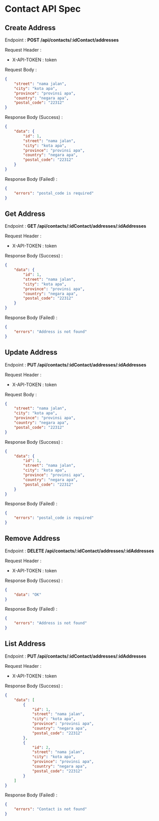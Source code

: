 # Contact API Spec

## Create Address

Endpoint : **POST /api/contacts/:idContact/addresses**

Request Header :
- X-API-TOKEN : token

Request Body : 
```json
{
    "street": "nama jalan",
    "city": "kota apa",
    "province": "provinsi apa",
    "country": "negara apa",
    "postal_code": "22312"
}
```

Response Body (Success) : 
```json
{
    "data": {
        "id": 1,
        "street": "nama jalan",
        "city": "kota apa",
        "province": "provinsi apa",
        "country": "negara apa",
        "postal_code": "22312"
    }
}
```

Response Body (Failed) : 
```json
{
    "errors": "postal_code is required"
}
```

## Get Address

Endpoint : **GET /api/contacts/:idContact/addresses/:idAddresses**

Request Header :
- X-API-TOKEN : token

Response Body (Success) : 
```json
{
    "data": {
        "id": 1,
        "street": "nama jalan",
        "city": "kota apa",
        "province": "provinsi apa",
        "country": "negara apa",
        "postal_code": "22312"
    }
}
```

Response Body (Failed) : 
```json
{
    "errors": "Address is not found"
}
```

## Update Address

Endpoint : **PUT /api/contacts/:idContact/addresses/:idAddresses**

Request Header :
- X-API-TOKEN : token

Request Body : 
```json
{
    "street": "nama jalan",
    "city": "kota apa",
    "province": "provinsi apa",
    "country": "negara apa",
    "postal_code": "22312"
}
```

Response Body (Success) : 
```json
{
    "data": {
        "id": 1,
        "street": "nama jalan",
        "city": "kota apa",
        "province": "provinsi apa",
        "country": "negara apa",
        "postal_code": "22312"
    }
}
```

Response Body (Failed) : 
```json
{
    "errors": "postal_code is required"
}
```

## Remove Address

Endpoint : **DELETE /api/contacts/:idContact/addresses/:idAddresses**

Request Header :
- X-API-TOKEN : token

Response Body (Success) : 
```json
{
    "data": "OK"
}
```

Response Body (Failed) : 
```json
{
    "errors": "Address is not found"
}
```

## List Address

Endpoint : **PUT /api/contacts/:idContact/addresses/:idAddresses**

Request Header :
- X-API-TOKEN : token

Response Body (Success) : 
```json
{
    "data": [
        {
            "id": 1,
            "street": "nama jalan",
            "city": "kota apa",
            "province": "provinsi apa",
            "country": "negara apa",
            "postal_code": "22312"
        },
        {
            "id": 2,
            "street": "nama jalan",
            "city": "kota apa",
            "province": "provinsi apa",
            "country": "negara apa",
            "postal_code": "22312" 
        }
    ]
}
```

Response Body (Failed) : 
```json
{
    "errors": "Contact is not found"
}
```

